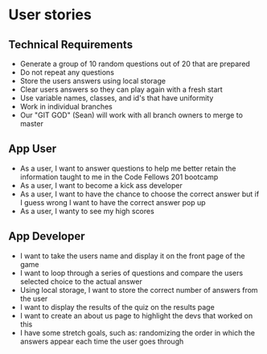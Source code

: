 # User stories

## Technical Requirements
* Generate a group of 10 random questions out of 20 that are prepared
* Do not repeat any questions
* Store the users answers using local storage
* Clear users answers so they can play again with a fresh start
* Use variable names, classes, and id's that have uniformity
* Work in individual branches
* Our "GIT GOD" (Sean) will work with all branch owners to merge to master

## App User
* As a user, I want to answer questions to help me better retain the information taught to me in the Code Fellows 201 bootcamp
* As a user, I want to become a kick ass developer
* As a user, I want to have the chance to choose the correct answer but if I guess wrong I want to have the correct answer pop up
* As a user, I wanty to see my high scores

## App Developer
* I want to take the users name and display it on the front page of the game
* I want to loop through a series of questions and compare the users selected choice to the actual answer
* Using local storage, I want to store the correct number of answers from the user
* I want to display the results of the quiz on the results page
* I want to create an about us page to highlight the devs that worked on this
* I have some stretch goals, such as: randomizing the order in which the answers appear each time the user goes through
